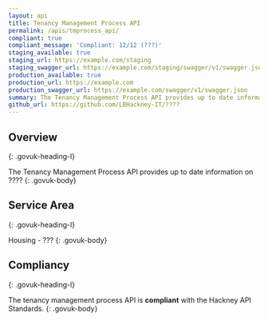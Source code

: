 ```yaml
---
layout: api
title: Tenancy Management Process API
permalink: /apis/tmprocess_api/
compliant: true
compliant_message: 'Compliant: 12/12 (???)'
staging_available: true
staging_url: https://example.com/staging
staging_swagger_url: https://example.com/staging/swagger/v1/swagger.json
production_available: true
production_url: https://example.com
production_swagger_url: https://example.com/swagger/v1/swagger.json
summary: The Tenancy Management Process API provides up to date information ????.
github_url: https://github.com/LBHackney-IT/????
---
```


## Overview
{: .govuk-heading-l}

The Tenancy Management Process API provides up to date information on ????
{: .govuk-body}

## Service Area
{: .govuk-heading-l}

Housing - ???
{: .govuk-body}

## Compliancy
{: .govuk-heading-l}

The tenancy management process API is **compliant** with the Hackney API Standards.
{: .govuk-body}
